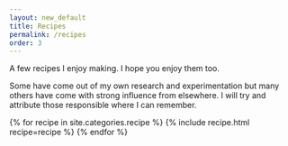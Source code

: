 ```yaml
---
layout: new_default
title: Recipes
permalink: /recipes
order: 3
---
```


A few recipes I enjoy making. I hope you enjoy them too.

Some have come out of my own research and experimentation but many others have come with strong influence from elsewhere. I will try and attribute those responsible where I can remember.

{% for recipe in site.categories.recipe %}
{% include recipe.html recipe=recipe %}
{% endfor %}
